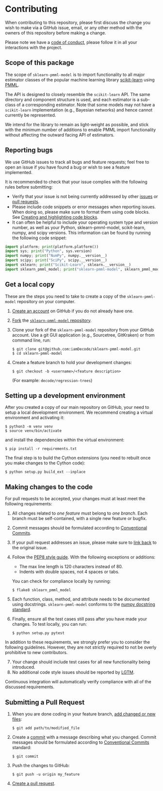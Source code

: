 # Contributing

When contributing to this repository, please first discuss the change you wish to make via a GitHub issue, email, or any other method with the owners of this repository before making a change. 

Please note we have a [code of conduct](https://github.com/iamDecode/sklearn-pmml-model/blob/master/CODE_OF_CONDUCT.md), please follow it in all your interactions with the project.


## Scope of this package

The scope of `sklearn-pmml-model` is to import functionality to all major estimator classes of the popular machine learning library [scikit-learn](https://scikit-learn.org) using [PMML](http://dmg.org/pmml/v4-4/GeneralStructure.html).

The API is designed to closely resemble the `scikit-learn` API. The same directory and component structure is used, and each estimator is a sub-class of a corresponding estimator. Note that some models may not have a `scikit-learn` implementation (e.g., Bayesian networks) and hence cannot currently be represented.

We intend for the library to remain as light-weight as possible, and stick with the minimum number of additions to enable PMML import functionality without affecting the outward facing API of estimators.


## Reporting bugs

We use GitHub issues to track all bugs and feature requests; feel free to open an issue if you have found a bug or wish to see a feature implemented.

It is recommended to check that your issue complies with the  following rules before submitting:

- Verify that your issue is not being currently addressed by other [issues](https://github.com/iamDecode/sklearn-pmml-model/issues) or [pull requests](https://github.com/iamDecode/sklearn-pmml-model/pulls).
- Please include code snippets or error messages when reporting issues. When doing so, please make sure to format them using code blocks. See [Creating and highlighting code blocks](https://help.github.com/articles/creating-and-highlighting-code-blocks).
- It can often be helpful to include your operating system type and version number, as well as your Python, sklearn-pmml-model, scikit-learn, numpy, and scipy versions. This information can be found by running the following code snippet:
```python
import platform; print(platform.platform())
import sys; print("Python", sys.version)
import numpy; print("NumPy", numpy.__version__)
import scipy; print("SciPy", scipy.__version__)
import sklearn; print("Scikit-Learn", sklearn.__version__)
import sklearn_pmml_model; print("sklearn-pmml-model", sklearn_pmml_model.__version__)
```


## Get a local copy

These are the steps you need to take to create a copy of the `sklearn-pmml-model` repository on your computer.

1. [Create an account](https://github.com/join) on GitHub if you do not already have one.

2. [Fork](https://help.github.com/en/github/getting-started-with-github/fork-a-repo) the [`sklearn-pmml-model` repository](https://github.com/iamDecode/sklearn-pmml-model).

3. Clone your fork of the `sklearn-pmml-model` repository from your GitHub account. Use a git GUI application (e.g., Sourcetree, GitKraken) or from command line, run:

   ```
   $ git clone git@github.com:iamDecode/sklearn-pmml-model.git
   $ cd sklearn-pmml-model
   ```

4. Create a feature branch to hold your development changes:

   ```
   $ git checkout -b <username>/<feature description>
   ```

   (For example: `decode/regression-trees`)


## Setting up a development environment

After you created a copy of our main repository on GitHub, your need to setup a local development environment.  We recommend creating a virtual environment and activating it:
```
$ python3 -m venv venv
$ source venv/bin/activate
```

and install the dependencies within the virtual environment:

```
$ pip install -r requirements.txt
```

The final step is to build the Cython extensions (you need to rebuilt once you make changes to the Cython code):

```
$ python setup.py build_ext --inplace
```

## Making changes to the code

For pull requests to be accepted, your changes must at least meet the following requirements:

1. All changes related to *one feature* must belong to *one branch*. Each branch must be self-contained, with a single new feature or bugfix.
2. Commit messages should be formulated according to [Conventional Commits](https://www.conventionalcommits.org/en/v1.0.0/).
3. If your pull request addresses an issue, please make sure to [link back](https://github.blog/changelog/2020-12-15-reference-issues-discussions-and-pull-requests-faster-with-multi-word-suggestions/) to the original issue.
4. Follow the [PEP8 style guide](https://www.python.org/dev/peps/pep-0008/). With the following exceptions or additions:
   - The max line length is 120 characters instead of 80.
   - Indents with double spaces, not 4 spaces or tabs.
  
   You can check for compliance locally by running:
   ```
   $ flake8 sklearn_pmml_model
   ```
5. Each function, class, method, and attribute needs to be documented using docstrings. `sklearn-pmml-model` conforms to the [numpy docstring standard](https://numpydoc.readthedocs.io/en/latest/format.html#docstring-standard). 
6. Finally, ensure all the test cases still pass after you have made your changes. To test locally, you can run:
   ```
   $ python setup.py pytest
   ```

In addition to these requirements, we strongly prefer you to consider the following guidelines. However, they are not strictly required to not be overly prohibitive to new contributors.

7. Your change should include test cases for all new functionality being introduced.
8. No additional code style issues should be reported by [LGTM](https://lgtm.com).

Continuous integration will automatically verify compliance with all of the discussed requirements.



## Submitting a Pull Request

1. When you are done coding in your feature branch, [add changed or new files](https://git-scm.com/book/en/v2/Git-Basics-Recording-Changes-to-the-Repository#_tracking_files>):
   ```
   $ git add path/to/modified_file
   ```
2. Create a [commit](https://git-scm.com/book/en/v2/Git-Basics-Recording-Changes-to-the-Repository#_committing_changes) with a message describing what you changed. Commit messages should be formulated according to [Conventional Commits](https://www.conventionalcommits.org/en/v1.0.0/) standard: 
   ```
   $ git commit
   ```
3. Push the changes to GitHub:
   ```
   $ git push -u origin my_feature
   ```
4. [Create a pull request](https://help.github.com/en/github/collaborating-with-issues-and-pull-requests/creating-a-pull-request).